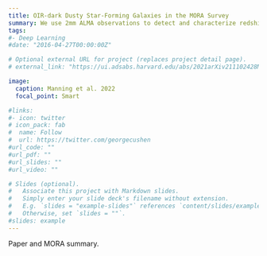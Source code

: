 ```yaml
---
title: OIR-dark Dusty Star-Forming Galaxies in the MORA Survey
summary: We use 2mm ALMA observations to detect and characterize redshift > 4 obscured starbursts in the COSMOS field.
tags:
#- Deep Learning
#date: "2016-04-27T00:00:00Z"

# Optional external URL for project (replaces project detail page).
# external_link: "https://ui.adsabs.harvard.edu/abs/2021arXiv211102428M/abstract"

image:
  caption: Manning et al. 2022
  focal_point: Smart

#links:
#- icon: twitter
# icon_pack: fab
#  name: Follow
#  url: https://twitter.com/georgecushen
#url_code: ""
#url_pdf: ""
#url_slides: ""
#url_video: ""

# Slides (optional).
#   Associate this project with Markdown slides.
#   Simply enter your slide deck's filename without extension.
#   E.g. `slides = "example-slides"` references `content/slides/example-slides.md`.
#   Otherwise, set `slides = ""`.
#slides: example
---
```


Paper and MORA summary.
